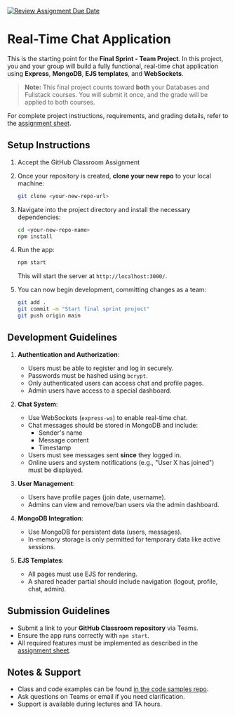 [![Review Assignment Due Date](https://classroom.github.com/assets/deadline-readme-button-22041afd0340ce965d47ae6ef1cefeee28c7c493a6346c4f15d667ab976d596c.svg)](https://classroom.github.com/a/2M4tl0xb)
# Real-Time Chat Application

This is the starting point for the **Final Sprint - Team Project**. In this project, you and your group will build a fully functional, real-time chat application using **Express**, **MongoDB**, **EJS templates**, and **WebSockets**.

> **Note:** This final project counts toward **both** your Databases and Fullstack courses. You will submit it once, and the grade will be applied to both courses.

For complete project instructions, requirements, and grading details, refer to the [assignment sheet](https://menglishca.github.io/keyin-course-notes/fullstack/sprints/final-team/).

## Setup Instructions
1. Accept the GitHub Classroom Assignment
2. Once your repository is created, **clone your new repo** to your local machine:  
    ```bash
    git clone <your-new-repo-url>
    ```  
3. Navigate into the project directory and install the necessary dependencies:  
    ```bash
    cd <your-new-repo-name>
    npm install
    ```  
4. Run the app:
    ```bash
    npm start
    ```  
    This will start the server at `http://localhost:3000/`.  

5. You can now begin development, committing changes as a team:
   ```bash
   git add .
   git commit -m "Start final sprint project"
   git push origin main
   ```

## Development Guidelines

1. **Authentication and Authorization**:
   - Users must be able to register and log in securely.
   - Passwords must be hashed using `bcrypt`.
   - Only authenticated users can access chat and profile pages.
   - Admin users have access to a special dashboard.

2. **Chat System**:
   - Use WebSockets (`express-ws`) to enable real-time chat.
   - Chat messages should be stored in MongoDB and include:
     - Sender's name
     - Message content
     - Timestamp
   - Users must see messages sent **since** they logged in.
   - Online users and system notifications (e.g., "User X has joined") must be displayed.

3. **User Management**:
   - Users have profile pages (join date, username).
   - Admins can view and remove/ban users via the admin dashboard.

4. **MongoDB Integration**:
   - Use MongoDB for persistent data (users, messages).
   - In-memory storage is only permitted for temporary data like active sessions.

5. **EJS Templates**:
   - All pages must use EJS for rendering.
   - A shared header partial should include navigation (logout, profile, chat, admin).

## Submission Guidelines
- Submit a link to your **GitHub Classroom repository** via Teams.
- Ensure the app runs correctly with `npm start`.
- All required features must be implemented as described in the [assignment sheet](https://menglishca.github.io/keyin-course-notes/fullstack/sprints/final-team/).


## Notes & Support
- Class and code examples can be found [in the code samples repo](https://github.com/menglishca/keyin-code-samples).
- Ask questions on Teams or email if you need clarification.
- Support is available during lectures and TA hours.
